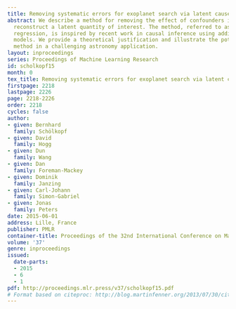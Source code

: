 ```yaml
---
title: Removing systematic errors for exoplanet search via latent causes
abstract: We describe a method for removing the effect of confounders in order to
  reconstruct a latent quantity of interest. The method, referred to as \em half-sibling
  regression, is inspired by recent work in causal inference using additive noise
  models. We provide a theoretical justification and illustrate the potential of the
  method in a challenging astronomy application.
layout: inproceedings
series: Proceedings of Machine Learning Research
id: scholkopf15
month: 0
tex_title: Removing systematic errors for exoplanet search via latent causes
firstpage: 2218
lastpage: 2226
page: 2218-2226
order: 2218
cycles: false
author:
- given: Bernhard
  family: Schölkopf
- given: David
  family: Hogg
- given: Dun
  family: Wang
- given: Dan
  family: Foreman-Mackey
- given: Dominik
  family: Janzing
- given: Carl-Johann
  family: Simon-Gabriel
- given: Jonas
  family: Peters
date: 2015-06-01
address: Lille, France
publisher: PMLR
container-title: Proceedings of the 32nd International Conference on Machine Learning
volume: '37'
genre: inproceedings
issued:
  date-parts:
  - 2015
  - 6
  - 1
pdf: http://proceedings.mlr.press/v37/scholkopf15.pdf
# Format based on citeproc: http://blog.martinfenner.org/2013/07/30/citeproc-yaml-for-bibliographies/
---
```


